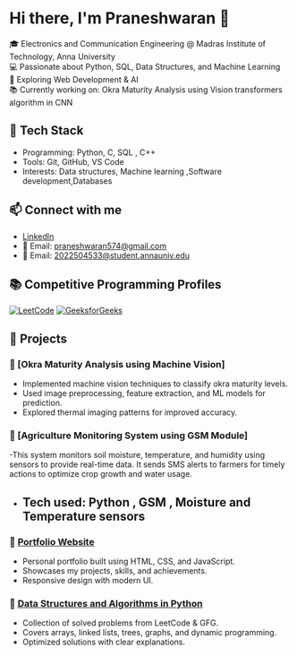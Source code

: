 # Hi there, I'm Praneshwaran 👋  

🎓 Electronics and Communication Engineering @ Madras Institute of Technology, Anna University  
💻 Passionate about Python, SQL, Data Structures, and Machine Learning  
🚀 Exploring Web Development & AI  
📚 Currently working on: Okra Maturity Analysis using Vision transformers algorithm in CNN  

## 🔧 Tech Stack
- Programming: Python, C, SQL , C++  
- Tools: Git, GitHub, VS Code  
- Interests: Data structures, Machine learning ,Software development,Databases  

## 📫 Connect with me
- [LinkedIn](https://www.linkedin.com/in/praneshwaranm354/)  
- 📧 Email: praneshwaran574@gmail.com
- 📧 Email: 2022504533@student.annauniv.edu

## 📚 Competitive Programming Profiles

[![LeetCode](https://img.shields.io/badge/LeetCode-000000?style=for-the-badge&logo=LeetCode&logoColor=white)](https://leetcode.com/u/pranesh354/)
[![GeeksforGeeks](https://img.shields.io/badge/GeeksforGeeks-2F8D46?style=for-the-badge&logo=GeeksforGeeks&logoColor=white)](https://www.geeksforgeeks.org/user/praneshwztfk/)

## 🚀 Projects

### 🔹 [Okra Maturity Analysis using Machine Vision]
- Implemented machine vision techniques to classify okra maturity levels.
- Used image preprocessing, feature extraction, and ML models for prediction.
- Explored thermal imaging patterns for improved accuracy.

### 🔹 [Agriculture Monitoring System using GSM Module]
-This system monitors soil moisture, temperature, and humidity using sensors to provide real-time data. It sends SMS
alerts to farmers for timely actions to optimize crop growth and water usage.
- ## Tech used: Python , GSM , Moisture and Temperature sensors

### 🔹 [Portfolio Website](https://github.com/prani354/portfolio)
- Personal portfolio built using HTML, CSS, and JavaScript.
- Showcases my projects, skills, and achievements.
- Responsive design with modern UI.

### 🔹 [Data Structures and Algorithms in Python](https://github.com/prani354/DSA-Python)
- Collection of solved problems from LeetCode & GFG.
- Covers arrays, linked lists, trees, graphs, and dynamic programming.
- Optimized solutions with clear explanations.


